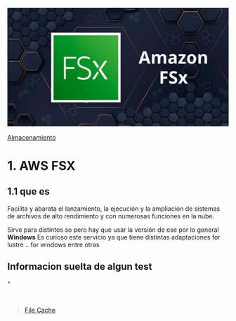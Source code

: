 ![Amazon FSX](../../00_assets/Almacenamiento/fsx-logo.png)

[Almacenamiento](../../2-Almacenamiento/)

# 1. AWS FSX

## 1.1 que es

Facilita y abarata el lanzamiento, la ejecución y la ampliación de sistemas de archivos de alto rendimiento y con numerosas funciones en la nube.

Sirve para distintos so pero hay que usar la versión de ese por lo general **Windows**
Es curioso este servicio ya que tiene distintas adaptaciones for lustre .. for windows entre otras


## Informacion suelta de algun test

    *




<br/>

> [File Cache](./S3.md)

<br/>